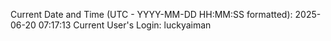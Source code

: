 Current Date and Time (UTC - YYYY-MM-DD HH:MM:SS formatted): 2025-06-20 07:17:13
Current User's Login: luckyaiman
